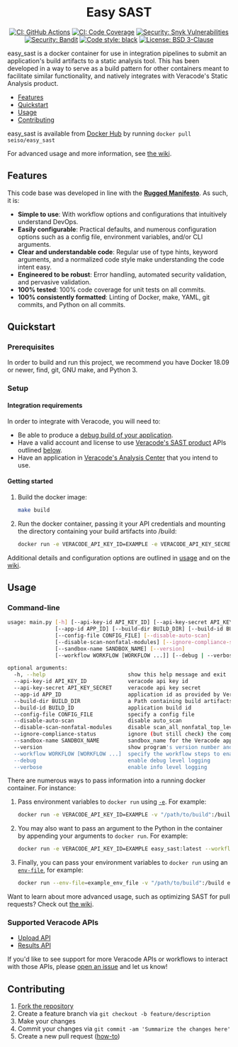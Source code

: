 <h1 align="center">Easy SAST</h1>
<p align="center">
<a href="https://github.com/SeisoLLC/easy_sast/actions"><img alt="CI: GitHub Actions" src="https://github.com/seisollc/easy_sast/workflows/Docker%20Image%20CI/badge.svg"></a>
<a href="https://codecov.io/gh/seisollc/easy_sast"><img alt="CI: Code Coverage" src="https://codecov.io/gh/seisollc/easy_sast/branch/master/graph/badge.svg"></a>
<a href="https://snyk.io/test/github/seisollc/easy_sast"><img alt="Security: Snyk Vulnerabilities" src="https://snyk.io/test/github/seisollc/easy_sast/badge.svg"></a>
<a href="https://github.com/PyCQA/bandit"><img alt="Security: Bandit" src="https://img.shields.io/badge/security-bandit-yellow.svg"></a>
<a href="https://github.com/psf/black"><img alt="Code style: black" src="https://img.shields.io/badge/code%20style-black-000000.svg"></a>
<a href="https://opensource.org/licenses/BSD-3-Clause"><img alt="License: BSD 3-Clause" src="https://img.shields.io/badge/License-BSD%203--Clause-blue.svg"></a>
</p>

easy_sast is a docker container for use in integration pipelines to submit an application's build artifacts to a static analysis tool. This has been developed in a way to serve as a build pattern for other containers meant to facilitate similar functionality, and natively integrates with Veracode's Static Analysis product.

 - [Features](#features)
 - [Quickstart](#quickstart)
 - [Usage](#usage)
 - [Contributing](#contributing)

easy_sast is available from [Docker Hub](https://hub.docker.com/r/seiso/easy_sast) by running `docker pull seiso/easy_sast`

For advanced usage and more information, see [the wiki](https://github.com/SeisoLLC/easy_sast/wiki/).

## Features
This code base was developed in line with the <b>[Rugged Manifesto](https://ruggedsoftware.org)</b>.  As such, it is:
 - <b>Simple to use</b>: With workflow options and configurations that intuitively understand DevOps.
 - <b>Easily configurable</b>: Practical defaults, and numerous configuration options such as a config file, environment variables, and/or CLI arguments.
 - <b>Clear and understandable code</b>: Regular use of type hints, keyword arguments, and a normalized code style make understanding the code intent easy.
 - <b>Engineered to be robust</b>: Error handling, automated security validation, and pervasive validation.
 - <b>100% tested</b>: 100% code coverage for unit tests on all commits.
 - <b>100% consistently formatted</b>: Linting of Docker, make, YAML, git commits, and Python on all commits.

## Quickstart
### Prerequisites
In order to build and run this project, we recommend you have Docker 18.09 or newer, find, git, GNU make, and Python 3.

### Setup
#### Integration requirements
In order to integrate with Veracode, you will need to:
 - Be able to produce a [debug build of your application](https://help.veracode.com/reader/wySvh2U7LWNYqeVS7PQm_g/4FE4jcdxZZ3kUqdR1aSZqA).
 - Have a valid account and license to use [Veracode's SAST product](https://www.veracode.com/products/binary-static-analysis-sast) APIs outlined [below](#supported-veracode-apis).
 - Have an application in [Veracode's Analysis Center](https://analysiscenter.veracode.com) that you intend to use.

#### Getting started
1. Build the docker image:
    ```bash
    make build
    ```
1. Run the docker container, passing it your API credentials and mounting the directory containing your build artifacts into /build:
    ```bash
    docker run -e VERACODE_API_KEY_ID=EXAMPLE -e VERACODE_API_KEY_SECRET=EXAMPLE -v "/path/to/build":/build easy_sast:latest
    ```

Additional details and configuration options are outlined in [usage](#usage) and on the [wiki](https://github.com/SeisoLLC/easy_sast/wiki/).

## Usage
### Command-line
```bash
usage: main.py [-h] [--api-key-id API_KEY_ID] [--api-key-secret API_KEY_SECRET]
               [--app-id APP_ID] [--build-dir BUILD_DIR] [--build-id BUILD_ID]
               [--config-file CONFIG_FILE] [--disable-auto-scan]
               [--disable-scan-nonfatal-modules] [--ignore-compliance-status]
               [--sandbox-name SANDBOX_NAME] [--version]
               [--workflow WORKFLOW [WORKFLOW ...]] [--debug | --verbose]

optional arguments:
  -h, --help                          show this help message and exit
  --api-key-id API_KEY_ID             veracode api key id
  --api-key-secret API_KEY_SECRET     veracode api key secret
  --app-id APP_ID                     application id as provided by Veracode
  --build-dir BUILD_DIR               a Path containing build artifacts
  --build-id BUILD_ID                 application build id
  --config-file CONFIG_FILE           specify a config file
  --disable-auto-scan                 disable auto_scan
  --disable-scan-nonfatal-modules     disable scan_all_nonfatal_top_level_modules
  --ignore-compliance-status          ignore (but still check) the compliance status
  --sandbox-name SANDBOX_NAME         sandbox_name for the Veracode application
  --version                           show program's version number and exit
  --workflow WORKFLOW [WORKFLOW ...]  specify the workflow steps to enable and order
  --debug                             enable debug level logging
  --verbose                           enable info level logging
```
There are numerous ways to pass information into a running docker container.  For instance:
 1. Pass environment variables to `docker run` using [`-e`](https://docs.docker.com/engine/reference/run/#env-environment-variables). For example:
     ```bash
     docker run -e VERACODE_API_KEY_ID=EXAMPLE -v "/path/to/build":/build easy_sast:latest
     ```
 1. You may also want to pass an argument to the Python in the container by appending your arguments to `docker run`. For example:
     ```bash
     docker run -e VERACODE_API_KEY_ID=EXAMPLE easy_sast:latest --workflow check_compliance --app-id=31337
     ```
 1. Finally, you can pass your environment variables to `docker run` using an [`env-file`](https://docs.docker.com/engine/reference/commandline/run/#set-environment-variables--e---env---env-file), for example:
     ```bash
     docker run --env-file=example_env_file -v "/path/to/build":/build easy_sast:latest
     ```

Want to learn about more advanced usage, such as optimizing SAST for pull requests?  Check out [the wiki](https://github.com/SeisoLLC/easy_sast/wiki/).

### Supported Veracode APIs
 - [Upload API](https://help.veracode.com/reader/LMv_dtSHyb7iIxAQznC~9w/G1Nd5yH0QSlT~vPccPhtRQ)
 - [Results API](https://help.veracode.com/reader/LMv_dtSHyb7iIxAQznC~9w/Mp2BEkLx6rD87k465BWqQg)

If you'd like to see support for more Veracode APIs or workflows to interact with those APIs, please [open an issue](https://github.com/SeisoLLC/easy_sast/issues) and let us know!

## Contributing
1. [Fork the repository](https://github.com/SeisoLLC/easy_sast/fork)
1. Create a feature branch via `git checkout -b feature/description`
1. Make your changes
1. Commit your changes via `git commit -am 'Summarize the changes here'`
1. Create a new pull request ([how-to](https://help.github.com/articles/creating-a-pull-request/))
